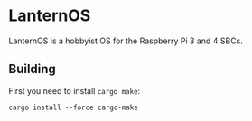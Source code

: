 # LanternOS

LanternOS is a hobbyist OS for the Raspberry Pi 3 and 4 SBCs.

## Building

First you need to install `cargo make`:

```
cargo install --force cargo-make
```